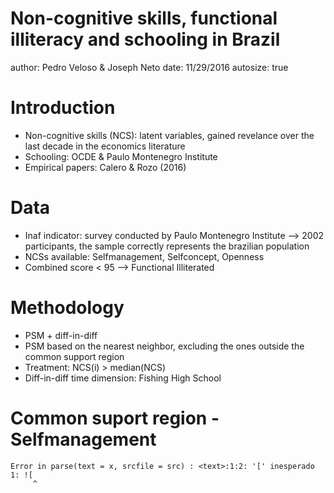 Non-cognitive skills, functional illiteracy and schooling in Brazil
========================================================
author: Pedro Veloso & Joseph Neto
date: 11/29/2016
autosize: true

Introduction
========================================================

- Non-cognitive skills (NCS): latent variables, gained revelance over the last decade in the economics literature
- Schooling: OCDE & Paulo Montenegro Institute
- Empirical papers: Calero & Rozo (2016)


Data
========================================================

- Inaf indicator: survey conducted by Paulo Montenegro Institute --> 2002 participants, the sample correctly represents the brazilian population
- NCSs available: Selfmanagement, Selfconcept, Openness
- Combined score < 95 --> Functional Illiterated

Methodology
========================================================

- PSM + diff-in-diff
- PSM based on the nearest neighbor, excluding the ones outside the common support region
- Treatment: NCS(i) > median(NCS)
- Diff-in-diff time dimension: Fishing High School

Common suport region - Selfmanagement
========================================================





```
Error in parse(text = x, srcfile = src) : <text>:1:2: '[' inesperado
1: ![
     ^
```
